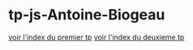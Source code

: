 # tp-js-Antoine-Biogeau
[voir l'index du premier tp](https://antoinebiogeau.github.io/tp-js-Antoine-Biogeau/banque.html)
[voir l'index du deuxieme tp](https://antoinebiogeau.github.io/tp-js-Antoine-Biogeau/form_age.html)

